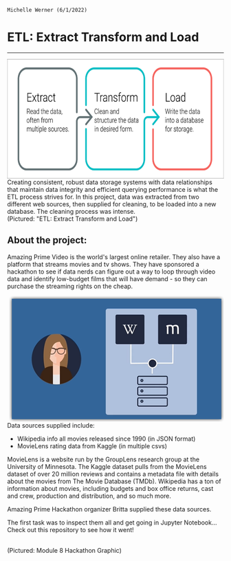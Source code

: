                                                                                            Michelle Werner (6/1/2022)
# ETL: Extract Transform and Load
---

<!--![alt](resources/___.png)-->
<img src="https://github.com/miwermi/movies-ETL/blob/main/resources/extract-transform-load.png" align="right" width="640" height="278" alt="graphic: ETL: Extract, Transform, Load">

<br />
Creating consistent, robust data storage systems with data relationships that maintain data integrity and efficient querying performance is what the ETL process strives for. In this project, data was extracted from two different web sources, then supplied for cleaning, to be loaded into a new database. The cleaning process was intense.

<br />
(Pictured: "ETL: Extract Transform and Load")

## About the project:

Amazing Prime Video is the world's largest online retailer.  They also have a platform that streams movies and tv shows.  They have sponsored a hackathon to see if data nerds can figure out a way to loop through video data and identify low-budget films that will have demand - so they can purchase the streaming rights on the cheap. 

<!--![alt](resources/___.png)-->
<img src="https://github.com/miwermi/movies-ETL/blob/main/resources/APV-ETL-hackathon.png" align="right" width="500" height="293" alt ="graphic: hackathon">

Data sources supplied include:  

 - Wikipedia info all movies released since 1990 (in JSON format)
 - MovieLens rating data from Kaggle (in multiple csvs)

MovieLens is a website run by the GroupLens research group at the University of Minnesota. The Kaggle dataset pulls from the MovieLens dataset of over 20 million reviews and contains a metadata file with details about the movies from The Movie Database (TMDb).  Wikipedia has a ton of information about movies, including budgets and box office returns, cast and crew, production and distribution, and so much more. 

Amazing Prime Hackathon organizer Britta supplied these data sources.

The first task was to inspect them all and get going in Jupyter Notebook...
Check out this repository to see how it went!

<!--![alt](resources/___.png)-->

<br />
(Pictured: Module 8 Hackathon Graphic)

